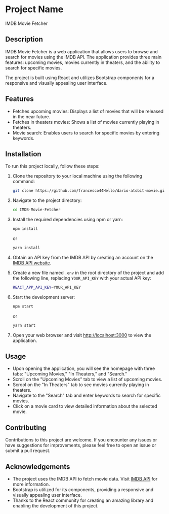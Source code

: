 # Project Name

IMDB Movie Fetcher

## Description

IMDB Movie Fetcher is a web application that allows users to browse and search for movies using the IMDB API. The application provides three main features: upcoming movies, movies currently in theaters, and the ability to search for specific movies.

The project is built using React and utilizes Bootstrap components for a responsive and visually appealing user interface.

## Features

- Fetches upcoming movies: Displays a list of movies that will be released in the near future.
- Fetches in theaters movies: Shows a list of movies currently playing in theaters.
- Movie search: Enables users to search for specific movies by entering keywords.

## Installation

To run this project locally, follow these steps:

1. Clone the repository to your local machine using the following command:

   ```bash
   git clone https://github.com/francesco44Hello/dario-atobit-movie.git
   ```

2. Navigate to the project directory:

   ```bash
   cd IMDB-Movie-Fetcher
   ```

3. Install the required dependencies using npm or yarn:

   ```bash
   npm install
   ```

   or

   ```bash
   yarn install
   ```

4. Obtain an API key from the IMDB API by creating an account on the [IMDB API website](https://www.imdb.com/interfaces/).

5. Create a new file named `.env` in the root directory of the project and add the following line, replacing `YOUR_API_KEY` with your actual API key:

   ```bash
   REACT_APP_API_KEY=YOUR_API_KEY
   ```

6. Start the development server:

   ```bash
   npm start
   ```

   or

   ```bash
   yarn start
   ```

7. Open your web browser and visit [http://localhost:3000](http://localhost:3000) to view the application.

## Usage

- Upon opening the application, you will see the homepage with three tabs: "Upcoming Movies," "In Theaters," and "Search."
- Scroll on the "Upcoming Movies" tab to view a list of upcoming movies.
- Scrool on the "In Theaters" tab to see movies currently playing in theaters.
- Navigate to the "Search" tab and enter keywords to search for specific movies.
- Click on a movie card to view detailed information about the selected movie.

## Contributing

Contributions to this project are welcome. If you encounter any issues or have suggestions for improvements, please feel free to open an issue or submit a pull request.


## Acknowledgements

- The project uses the IMDB API to fetch movie data. Visit [IMDB API](https://www.imdb.com/interfaces/) for more information.
- Bootstrap is utilized for its components, providing a responsive and visually appealing user interface.
- Thanks to the React community for creating an amazing library and enabling the development of this project.
